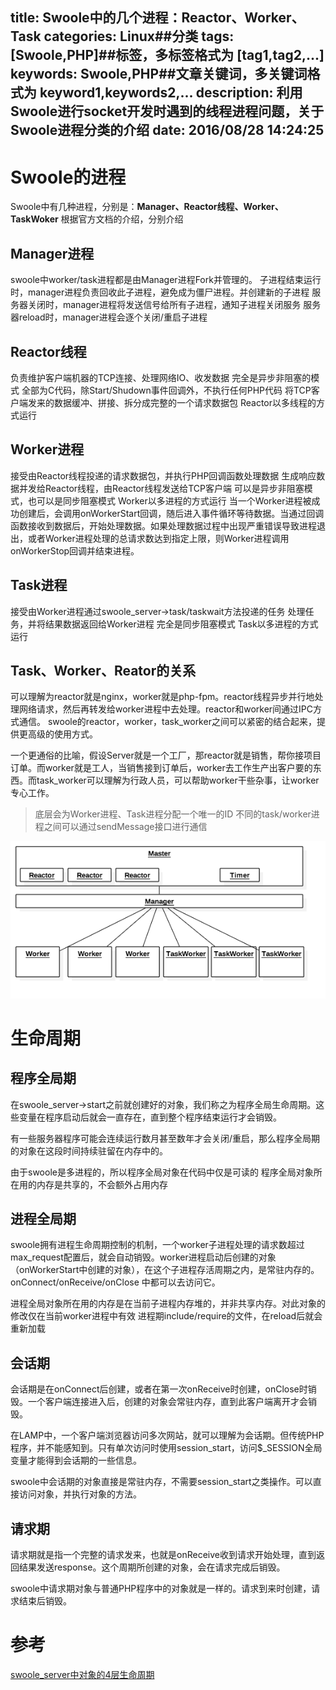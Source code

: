 title: Swoole中的几个进程：Reactor、Worker、Task
categories: Linux##分类
tags: [Swoole,PHP]##标签，多标签格式为 [tag1,tag2,...]
keywords: Swoole,PHP##文章关键词，多关键词格式为 keyword1,keywords2,...
description: 利用Swoole进行socket开发时遇到的线程进程问题，关于Swoole进程分类的介绍
date: 2016/08/28 14:24:25 
---

# Swoole的进程

Swoole中有几种进程，分别是：**Manager、Reactor线程、Worker、TaskWoker**
根据官方文档的介绍，分别介绍

## Manager进程
swoole中worker/task进程都是由Manager进程Fork并管理的。
子进程结束运行时，manager进程负责回收此子进程，避免成为僵尸进程。并创建新的子进程
服务器关闭时，manager进程将发送信号给所有子进程，通知子进程关闭服务
服务器reload时，manager进程会逐个关闭/重启子进程

## Reactor线程

负责维护客户端机器的TCP连接、处理网络IO、收发数据
完全是异步非阻塞的模式
全部为C代码，除Start/Shudown事件回调外，不执行任何PHP代码
将TCP客户端发来的数据缓冲、拼接、拆分成完整的一个请求数据包
Reactor以多线程的方式运行

## Worker进程

接受由Reactor线程投递的请求数据包，并执行PHP回调函数处理数据
生成响应数据并发给Reactor线程，由Reactor线程发送给TCP客户端
可以是异步非阻塞模式，也可以是同步阻塞模式
Worker以多进程的方式运行
当一个Worker进程被成功创建后，会调用onWorkerStart回调，随后进入事件循环等待数据。当通过回调函数接收到数据后，开始处理数据。如果处理数据过程中出现严重错误导致进程退出，或者Worker进程处理的总请求数达到指定上限，则Worker进程调用onWorkerStop回调并结束进程。

## Task进程

接受由Worker进程通过swoole_server->task/taskwait方法投递的任务
处理任务，并将结果数据返回给Worker进程
完全是同步阻塞模式
Task以多进程的方式运行

## Task、Worker、Reator的关系

可以理解为reactor就是nginx，worker就是php-fpm。reactor线程异步并行地处理网络请求，然后再转发给worker进程中去处理。reactor和worker间通过IPC方式通信。
swoole的reactor，worker，task_worker之间可以紧密的结合起来，提供更高级的使用方式。

一个更通俗的比喻，假设Server就是一个工厂，那reactor就是销售，帮你接项目订单。而worker就是工人，当销售接到订单后，worker去工作生产出客户要的东西。而task_worker可以理解为行政人员，可以帮助worker干些杂事，让worker专心工作。

> 底层会为Worker进程、Task进程分配一个唯一的ID
> 不同的task/worker进程之间可以通过sendMessage接口进行通信

![Swoole进程模型](/uploads/Swoole进程模型.png)

# 生命周期

## 程序全局期

在swoole_server->start之前就创建好的对象，我们称之为程序全局生命周期。这些变量在程序启动后就会一直存在，直到整个程序结束运行才会销毁。

有一些服务器程序可能会连续运行数月甚至数年才会关闭/重启，那么程序全局期的对象在这段时间持续驻留在内存中的。

由于swoole是多进程的，所以程序全局对象在代码中仅是可读的
程序全局对象所在用的内存是共享的，不会额外占用内存

## 进程全局期

swoole拥有进程生命周期控制的机制，一个worker子进程处理的请求数超过max_request配置后，就会自动销毁。worker进程启动后创建的对象（onWorkerStart中创建的对象），在这个子进程存活周期之内，是常驻内存的。onConnect/onReceive/onClose 中都可以去访问它。

进程全局对象所在用的内存是在当前子进程内存堆的，并非共享内存。对此对象的修改仅在当前worker进程中有效
进程期include/require的文件，在reload后就会重新加载

## 会话期

会话期是在onConnect后创建，或者在第一次onReceive时创建，onClose时销毁。一个客户端连接进入后，创建的对象会常驻内存，直到此客户端离开才会销毁。

在LAMP中，一个客户端浏览器访问多次网站，就可以理解为会话期。但传统PHP程序，并不能感知到。只有单次访问时使用session_start，访问$_SESSION全局变量才能得到会话期的一些信息。

swoole中会话期的对象直接是常驻内存，不需要session_start之类操作。可以直接访问对象，并执行对象的方法。

## 请求期

请求期就是指一个完整的请求发来，也就是onReceive收到请求开始处理，直到返回结果发送response。这个周期所创建的对象，会在请求完成后销毁。

swoole中请求期对象与普通PHP程序中的对象就是一样的。请求到来时创建，请求结束后销毁。

# 参考
[swoole_server中对象的4层生命周期](http://wiki.swoole.com/wiki/page/354.html)